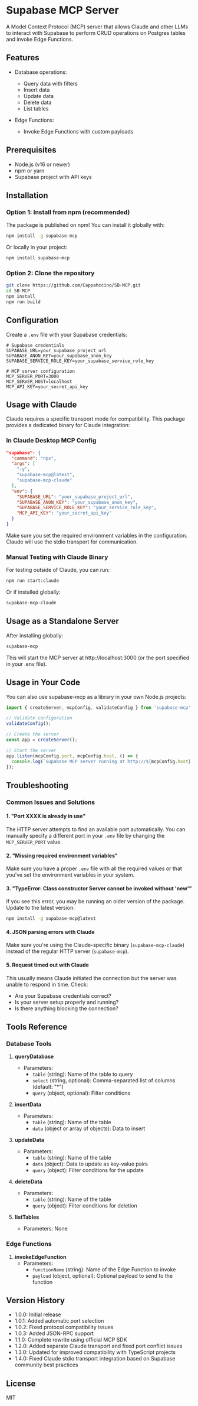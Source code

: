 # Supabase MCP Server

A Model Context Protocol (MCP) server that allows Claude and other LLMs to interact with Supabase to perform CRUD operations on Postgres tables and invoke Edge Functions.

## Features

- Database operations:
  - Query data with filters
  - Insert data
  - Update data
  - Delete data
  - List tables

- Edge Functions:
  - Invoke Edge Functions with custom payloads

## Prerequisites

- Node.js (v16 or newer)
- npm or yarn
- Supabase project with API keys

## Installation

### Option 1: Install from npm (recommended)

The package is published on npm! You can install it globally with:

```bash
npm install -g supabase-mcp
```

Or locally in your project:

```bash
npm install supabase-mcp
```

### Option 2: Clone the repository

```bash
git clone https://github.com/Cappahccino/SB-MCP.git
cd SB-MCP
npm install
npm run build
```

## Configuration

Create a `.env` file with your Supabase credentials:

```
# Supabase credentials
SUPABASE_URL=your_supabase_project_url
SUPABASE_ANON_KEY=your_supabase_anon_key
SUPABASE_SERVICE_ROLE_KEY=your_supabase_service_role_key

# MCP server configuration
MCP_SERVER_PORT=3000
MCP_SERVER_HOST=localhost
MCP_API_KEY=your_secret_api_key
```

## Usage with Claude

Claude requires a specific transport mode for compatibility. This package provides a dedicated binary for Claude integration:

### In Claude Desktop MCP Config

```json
"supabase": {
  "command": "npx",
  "args": [
    "-y",
    "supabase-mcp@latest",
    "supabase-mcp-claude"
  ],
  "env": {
    "SUPABASE_URL": "your_supabase_project_url",
    "SUPABASE_ANON_KEY": "your_supabase_anon_key", 
    "SUPABASE_SERVICE_ROLE_KEY": "your_service_role_key",
    "MCP_API_KEY": "your_secret_api_key"
  }
}
```

Make sure you set the required environment variables in the configuration. Claude will use the stdio transport for communication.

### Manual Testing with Claude Binary

For testing outside of Claude, you can run:

```bash
npm run start:claude
```

Or if installed globally:

```bash
supabase-mcp-claude
```

## Usage as a Standalone Server

After installing globally:

```bash
supabase-mcp
```

This will start the MCP server at http://localhost:3000 (or the port specified in your .env file).

## Usage in Your Code

You can also use supabase-mcp as a library in your own Node.js projects:

```javascript
import { createServer, mcpConfig, validateConfig } from 'supabase-mcp';

// Validate configuration
validateConfig();

// Create the server
const app = createServer();

// Start the server
app.listen(mcpConfig.port, mcpConfig.host, () => {
  console.log(`Supabase MCP server running at http://${mcpConfig.host}:${mcpConfig.port}`);
});
```

## Troubleshooting

### Common Issues and Solutions

#### 1. "Port XXXX is already in use"
The HTTP server attempts to find an available port automatically. You can manually specify a different port in your `.env` file by changing the `MCP_SERVER_PORT` value.

#### 2. "Missing required environment variables"
Make sure you have a proper `.env` file with all the required values or that you've set the environment variables in your system.

#### 3. "TypeError: Class constructor Server cannot be invoked without 'new'"
If you see this error, you may be running an older version of the package. Update to the latest version:
```bash
npm install -g supabase-mcp@latest
```

#### 4. JSON parsing errors with Claude
Make sure you're using the Claude-specific binary (`supabase-mcp-claude`) instead of the regular HTTP server (`supabase-mcp`).

#### 5. Request timed out with Claude
This usually means Claude initiated the connection but the server was unable to respond in time. Check:
- Are your Supabase credentials correct?
- Is your server setup properly and running?
- Is there anything blocking the connection?

## Tools Reference

### Database Tools

1. **queryDatabase**
   - Parameters:
     - `table` (string): Name of the table to query
     - `select` (string, optional): Comma-separated list of columns (default: "*")
     - `query` (object, optional): Filter conditions

2. **insertData**
   - Parameters:
     - `table` (string): Name of the table
     - `data` (object or array of objects): Data to insert

3. **updateData**
   - Parameters:
     - `table` (string): Name of the table
     - `data` (object): Data to update as key-value pairs
     - `query` (object): Filter conditions for the update

4. **deleteData**
   - Parameters:
     - `table` (string): Name of the table
     - `query` (object): Filter conditions for deletion

5. **listTables**
   - Parameters: None

### Edge Functions

1. **invokeEdgeFunction**
   - Parameters:
     - `functionName` (string): Name of the Edge Function to invoke
     - `payload` (object, optional): Optional payload to send to the function

## Version History

- 1.0.0: Initial release
- 1.0.1: Added automatic port selection
- 1.0.2: Fixed protocol compatibility issues
- 1.0.3: Added JSON-RPC support
- 1.1.0: Complete rewrite using official MCP SDK
- 1.2.0: Added separate Claude transport and fixed port conflict issues
- 1.3.0: Updated for improved compatibility with TypeScript projects
- 1.4.0: Fixed Claude stdio transport integration based on Supabase community best practices

## License

MIT